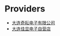 # Providers

- [大连奇耘电子有限公司](https://shop106785676.taobao.com)
- [大连佳显电子自营店](https://shop58439783.taobao.com)
